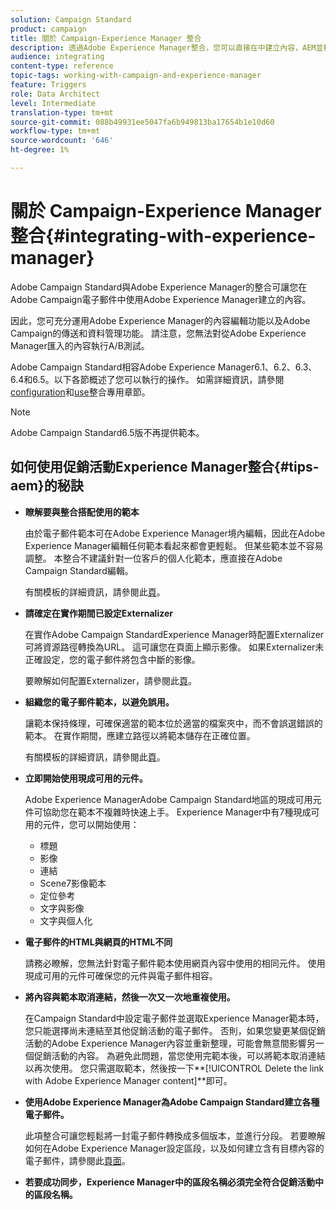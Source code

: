 ```yaml
---
solution: Campaign Standard
product: campaign
title: 關於 Campaign-Experience Manager 整合
description: 透過Adobe Experience Manager整合，您可以直接在中建立內容，AEM並稍後在Adobe Campaign使用。
audience: integrating
content-type: reference
topic-tags: working-with-campaign-and-experience-manager
feature: Triggers
role: Data Architect
level: Intermediate
translation-type: tm+mt
source-git-commit: 088b49931ee5047fa6b949813ba17654b1e10d60
workflow-type: tm+mt
source-wordcount: '646'
ht-degree: 1%

---
```



# 關於 Campaign-Experience Manager 整合{#integrating-with-experience-manager}

Adobe Campaign Standard與Adobe Experience Manager的整合可讓您在Adobe Campaign電子郵件中使用Adobe Experience Manager建立的內容。

因此，您可充分運用Adobe Experience Manager的內容編輯功能以及Adobe Campaign的傳送和資料管理功能。 請注意，您無法對從Adobe Experience Manager匯入的內容執行A/B測試。

Adobe Campaign Standard相容Adobe Experience Manager6.1、6.2、6.3、6.4和6.5。以下各節概述了您可以執行的操作。 如需詳細資訊，請參閱[configuration](https://docs.adobe.com/content/help/en/experience-manager-65/administering/integration/campaignstandard.html)和[use](https://docs.adobe.com/content/help/en/experience-manager-65/authoring/aem-adobe-campaign/campaign.html)整合專用章節。

>[!NOTE]
>
> Adobe Campaign Standard6.5版不再提供範本。

## 如何使用促銷活動Experience Manager整合{#tips-aem}的秘訣

* **瞭解要與整合搭配使用的範本**

   由於電子郵件範本可在Adobe Experience Manager境內編輯，因此在Adobe Experience Manager編輯任何範本看起來都會更輕鬆。 但某些範本並不容易調整。 本整合不建議針對一位客戶的個人化範本，應直接在Adobe Campaign Standard編輯。

   有關模板的詳細資訊，請參閱此[頁](https://docs.adobe.com/content/help/en/experience-manager-65/developing/platform/templates/templates.html)。

* **請確定在實作期間已設定Externalizer**

   在實作Adobe Campaign StandardExperience Manager時配置Externalizer可將資源路徑轉換為URL。 這可讓您在頁面上顯示影像。 如果Externalizer未正確設定，您的電子郵件將包含中斷的影像。

   要瞭解如何配置Externalizer，請參閱此[頁](https://docs.adobe.com/content/help/en/experience-manager-65/developing/platform/externalizer.html)。

* **組織您的電子郵件範本，以避免誤用。**

   讓範本保持條理，可確保適當的範本位於適當的檔案夾中，而不會誤選錯誤的範本。 在實作期間，應建立路徑以將範本儲存在正確位置。

   有關模板的詳細資訊，請參閱此[頁](https://docs.adobe.com/content/help/en/experience-manager-65/developing/platform/templates/templates.html#template-availability)。

* **立即開始使用現成可用的元件。**

   Adobe Experience ManagerAdobe Campaign Standard地區的現成可用元件可協助您在範本不複雜時快速上手。
Experience Manager中有7種現成可用的元件，您可以開始使用：

   * 標題
   * 影像
   * 連結
   * Scene7影像範本
   * 定位參考
   * 文字與影像
   * 文字與個人化

* **電子郵件的HTML與網頁的HTML不同**

   請務必瞭解，您無法針對電子郵件範本使用網頁內容中使用的相同元件。 使用現成可用的元件可確保您的元件與電子郵件相容。

* **將內容與範本取消連結，然後一次又一次地重複使用。**

   在Campaign Standard中設定電子郵件並選取Experience Manager範本時，您只能選擇尚未連結至其他促銷活動的電子郵件。 否則，如果您變更某個促銷活動的Adobe Experience Manager內容並重新整理，可能會無意間影響另一個促銷活動的內容。
為避免此問題，當您使用完範本後，可以將範本取消連結以再次使用。 您只需選取範本，然後按一下**[!UICONTROL Delete the link with Adobe Experience Manager content]**&#x200B;即可。

* **使用Adobe Experience Manager為Adobe Campaign Standard建立各種電子郵件。**

   此項整合可讓您輕鬆將一封電子郵件轉換成多個版本，並進行分段。
若要瞭解如何在Adobe Experience Manager設定區段，以及如何建立含有目標內容的電子郵件，請參閱此[頁面](https://docs.adobe.com/help/en/experience-manager-65/authoring/aem-adobe-campaign/target-adobe-campaign.html#setting-up-segmentation-in-aem)。

* **若要成功同步，Experience Manager中的區段名稱必須完全符合促銷活動中的區段名稱。**